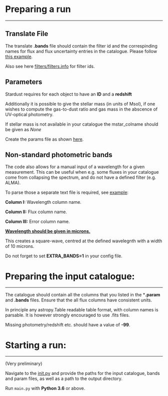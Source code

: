 # Preparing a run
-----
## Translate File
The translate **.bands** file should contain the filter id and the correspinding names for flux and flux uncertainty entries in the catalogue. Please follow [this example](https://github.com/VasilyKokorev/stardust/blob/master/example/stellar%2Bir/example.bands).


Also see here [filters/filters.info](https://github.com/VasilyKokorev/ctf/blob/master/filters/filters.info) for filter ids.

## Parameters

Stardust requires for each object to have an **ID** and a **redshift**

Additionally it is possible to give the stellar mass (in units of Msol), if one wishes to compute the gas-to-dust ratio and gas mass in the abscence of UV-optical photometry.

If stellar mass is not available in your catalogue the mstar_colname should be given as *None*

Create the params file as shown [here](https://github.com/VasilyKokorev/stardust/blob/master/example/stellar%2Bir/example.param).


## Non-standard photometric bands

The code also allows for a manual input of a wavelength for a given measurement. This can be useful when e.g. some fluxes in your catalogue come from collapsing the spectrum, and do not have a defined filter (e.g. ALMA).

To parse those a separate text file is required, see [example](https://github.com/VasilyKokorev/stardust/blob/master/example/ir_only/example.bands_extra):

**Column I:** Wavelength column name.

**Column II:** Flux column name.

**Column III:** Error column name.

**<ins>Wavelength should be given in microns.</ins>**

This creates a square-wave, centred at the defined wavelegnth with a width of 10 microns.

Do not forget to set **EXTRA_BANDS=1** in your config file.

# Preparing the input catalogue: 
-----

The catalogue should contain all the columns that you listed in the ***.param** and **.bands** files.
Ensure that the all flux columns have consistent units.

In principle any astropy.Table readable table format, with column names is parsable. It is however strongly encouraged to use .fits files.

Missing photometry/redshift etc. should have a value of **-99**.


# Starting a run: 
-----

(Very preliminary)

Navigate to the [init.py](https://github.com/VasilyKokorev/ctf/blob/master/config.py) and provide the paths for the input catalogue, bands and param files, as well as a path to the output directory.

Run ``main.py`` with **Python 3.6** or above.
